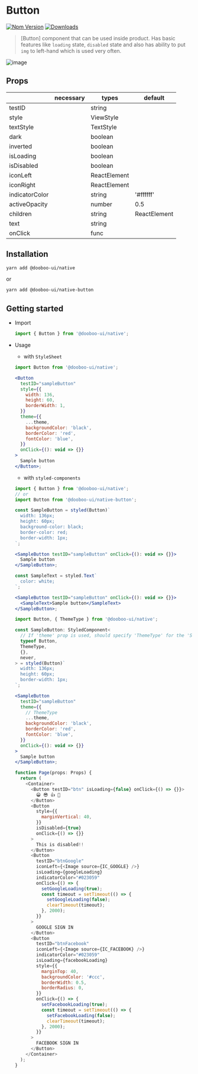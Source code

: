 # Button

[![Npm Version](http://img.shields.io/npm/v/@dooboo-ui/native-button.svg?style=flat-square)](https://npmjs.org/package/@dooboo-ui/native-button)
[![Downloads](http://img.shields.io/npm/dm/@dooboo-ui-button/native.svg?style=flat-square)](https://npmjs.org/package/@dooboo-ui-button/native)

> [Button] component that can be used inside product. Has basic features like `loading` state, `disabled` state and also has ability to put `img` to left-hand which is used very often.

![image](https://user-images.githubusercontent.com/27461460/62291727-9be84100-b49f-11e9-8ce5-ceaa1dc3153e.png)

## Props

|                | necessary | types        | default      |
| -------------- | --------- | ------------ | ------------ |
| testID         |           | string       |              |
| style          |           | ViewStyle    |              |
| textStyle      |           | TextStyle    |              |
| dark           |           | boolean      |              |
| inverted       |           | boolean      |              |
| isLoading      |           | boolean      |              |
| isDisabled     |           | boolean      |              |
| iconLeft       |           | ReactElement |              |
| iconRight      |           | ReactElement |              |
| indicatorColor |           | string       | '#ffffff'    |
| activeOpacity  |           | number       | 0.5          |
| children       |           | string       | ReactElement |  |
| text           |           | string       |              |
| onClick        |           | func         |              |

## Installation

```sh
yarn add @dooboo-ui/native
```

or

```sh
yarn add @dooboo-ui/native-button
```

## Getting started

- Import

  ```javascript
  import { Button } from '@dooboo-ui/native';
  ```

- Usage

  - with `StyleSheet`

  ```jsx
  import Button from '@dooboo-ui/native';

  <Button
    testID="sampleButton"
    style={{
      width: 136,
      height: 60,
      borderWidth: 1,
    }}
    theme={{
      ...theme,
      backgroundColor: 'black',
      borderColor: 'red',
      fontColor: 'blue',
    }}
    onClick={(): void => {}}
  >
    Sample button
  </Button>;
  ```

  - with `styled-components`

  ```jsx
  import { Button } from '@dooboo-ui/native';
  // or
  import Button from '@dooboo-ui/native-button';

  const SampleButton = styled(Button)`
    width: 136px;
    height: 60px;
    background-color: black;
    border-color: red;
    border-width: 1px;
  `;

  <SampleButton testID="sampleButton" onClick={(): void => {}}>
    Sample button
  </SampleButton>;

  const SampleText = styled.Text`
    color: white;
  `;

  <SampleButton testID="sampleButton" onClick={(): void => {}}>
    <SampleText>Sample button</SampleText>
  </SampleButton>;
  ```

  ```jsx
  import Button, { ThemeType } from '@dooboo-ui/native';

  const SampleButton: StyledComponent<
    // If 'theme' prop is used, should specify 'ThemeType' for the 'StyledComponent'.
    typeof Button,
    ThemeType,
    {},
    never,
  > = styled(Button)`
    width: 136px;
    height: 60px;
    border-width: 1px;
  `;

  <SampleButton
    testID="sampleButton"
    theme={{
      // ThemeType
      ...theme,
      backgroundColor: 'black',
      borderColor: 'red',
      fontColor: 'blue',
    }}
    onClick={(): void => {}}
  >
    Sample button
  </SampleButton>;
  ```

  ```javascript
  function Page(props: Props) {
    return (
      <Container>
        <Button testID="btn" isLoading={false} onClick={() => {}}>
          😀 😎 👍 💯
        </Button>
        <Button
          style={{
            marginVertical: 40,
          }}
          isDisabled={true}
          onClick={() => {}}
        >
          This is disabled!!
        </Button>
        <Button
          testID="btnGoogle"
          iconLeft={<Image source={IC_GOOGLE} />}
          isLoading={googleLoading}
          indicatorColor="#023059"
          onClick={() => {
            setGoogleLoading(true);
            const timeout = setTimeout(() => {
              setGoogleLoading(false);
              clearTimeout(timeout);
            }, 2000);
          }}
        >
          GOOGLE SIGN IN
        </Button>
        <Button
          testID="btnFacebook"
          iconLeft={<Image source={IC_FACEBOOK} />}
          indicatorColor="#023059"
          isLoading={facebookLoading}
          style={{
            marginTop: 40,
            backgroundColor: '#ccc',
            borderWidth: 0.5,
            borderRadius: 0,
          }}
          onClick={() => {
            setFacebookLoading(true);
            const timeout = setTimeout(() => {
              setFacebookLoading(false);
              clearTimeout(timeout);
            }, 2000);
          }}
        >
          FACEBOOK SIGN IN
        </Button>
      </Container>
    );
  }
  ```

```

```
